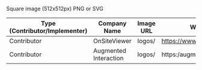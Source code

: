 Square image (512x512px) PNG or SVG

| Type (Contributor/Implementer) | Company Name | Image URL | Website URL |
| ------------------------------ | ------------ | --------- | ----------  |
| Contributor | OnSiteViewer | logos/ | https://www.onsiteviewer.com/ |
| Contributor | Augmented Interaction | logos/ | https:/augmentedinteraction.com |
